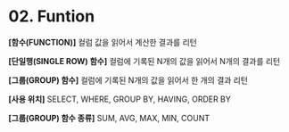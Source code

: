 # 02. Funtion

<show-structure for="procedure" />

<procedure title="함수의 정의 및 종류">
<step>
<p><b>[함수(FUNCTION)]</b> 컬럼 값을 읽어서 계산한 결과를 리턴</p>
</step>
<step>
<p><b>[단일행(SINGLE ROW) 함수]</b> 컬럼에 기록된 N개의 값을 읽어서 N개의 결과를 리턴</p>
</step>
<step>
<p><b>[그룹(GROUP) 함수]</b> 컬럼에 기록된 N개의 값을 읽어서 한 개의 결과 리턴</p>
</step>
<step>
<p><b>[사용 위치]</b> SELECT, WHERE, GROUP BY, HAVING, ORDER BY</p>
</step>
<step>
<p><b>[그룹(GROUP) 함수 종류]</b> SUM, AVG, MAX, MIN, COUNT</p>
</step>
</procedure>

